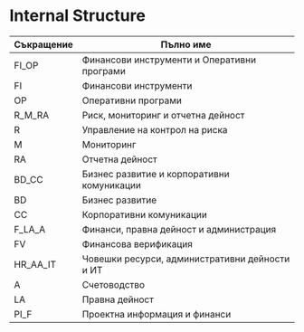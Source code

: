 # Internal Structure

Съкращение | Пълно име
---------- |---------
FI_OP | Финансови инструменти и Оперативни програми
FI | Финансови инструменти
OP | Оперативни програми
R_M_RA | Риск, мониторинг и отчетна дейност
R | Управление на контрол на риска
M | Мониторинг
RA | Отчетна дейност
BD_CC | Бизнес развитие и корпоративни комуникации
BD | Бизнес развитие
CC | Корпоративни комуникации
F_LA_A | Финанси, правна дейност и администрация
FV | Финансова верификация
HR_AA_IT | Човешки ресурси, административни дейности и ИТ
A | Счетоводство
LA | Правна дейност
PI_F | Проектна информация и финанси
